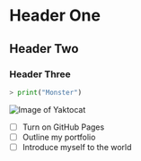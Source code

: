 # Header One
## Header Two
### Header Three

```python
> print("Monster")
```

![Image of Yaktocat](https://octodex.github.com/images/yaktocat.png)


- [ ] Turn on GitHub Pages
- [ ] Outline my portfolio
- [ ] Introduce myself to the world
